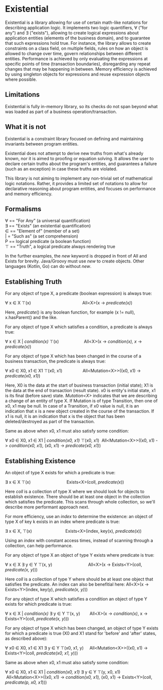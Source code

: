 # Existential

Existential is a library allowing for use of certain math-like notations for describing application logic.
It implements two logic quantifiers, ∀ ("for any") and ∃ ("exists"), allowing to create logical
expressions about application entities (elements of the business domain), and to guarantee that such
expressions hold true. For instance, the library allows to create constraints on a class field,
on multiple fields, rules on how an object is allowed to change over time, govern relationships
between different entities. Performance is achieved by only evaluating the expressions at specific
points of time (transaction boundaries), disregarding any repeat changes that may be happening in between. 
Memory efficiency is achieved by using singleton objects for expressions and reuse expression objects where possible.

## Limitations

Existential is fully in-memory library, so its checks do not span beyond what was loaded as part of
a business operation/transaction.

## What it is not

Existential is a constraint library focused on defining and maintaining invariants between program entities.

Existential does not attempt to derive new truths from what's already known,
nor it is aimed to proofing or equation solving. It allows the user to declare 
certain truths about the program's entities, and guarantees a failure 
(such as an exception) in case these truths are violated.

This library is not aiming to implement any non-trivial set of mathematical logic notations. 
Rather, it provides a limited set of notations to allow for declarative reasoning about program
entities, and focuses on performance and memory efficiency.

## Formalisms

∀ == "For Any" (a universal quantification)  
∃ == "Exists" (an existential quantification)  
∈ == "Element of" (member of a set)  
| = "Such as" (a set comprehension)   
P == logical predicate (a boolean function)  
⊤ == "Truth", a logical predicate always rendering true  

In the further examples, the *new* keyword is dropped in front of All and Exists for brevity.
Java/Groovy must use *new* to create objects. Other languages (Kotlin, Go) can do without *new*. 

## Establishing Truth

For any object of type X, a predicate (boolean expression) is always true:

∀ x ∈ X ⊤(x)                                           All\<X\>(x -> *predicate(x)*)

Here, *predicate*() is any boolean function, for example (x != null), x.hasParent() and the like.

For any object of type X which satisfies a condition, a predicate is always true:

∀ x ∈ X | *condition(x)* ⊤(x)                     All\<X\>(x -> *condition(x), x* -> *predicate(x)*)

For any object of type X which has been changed in the course of a business transaction, the predicate is always true:

∀ x0 ∈ X0, x1 ∈ X1 ⊤(x0, x1)                 All\<Mutation\<X\>\>((x0, x1) -> *predicate(x0, x1)*)

Here, X0 is the data at the start of business transaction (initial state); X1 is the data at the end of transaction (result state).
x0 is entity's initial state, x1 is its final (before save) state.
*Mutation\<X\>* indicates that we are describing a change of an entity of type X. 
If Mutation is of type Transition, then one of x0, x1 may be null. 
In case of a Transition, if x0 value is null, it is an indication that x is a new object created in the course of the transaction. 
If x1 is null, it is an indication that x is the object that has been deleted/destroyed as part of the transaction.

Same as above when x0, x1 must also satisfy some condition:

∀ x0 ∈ X0, x1 ∈ X1 | *condition(x0, x1)* ⊤(x0, x1)  All\<Mutation\<X\>\>((x0, x1) -> *condition(x0, x1),* (x0, x1) -> *predicate(x0, x1)*)

## Establishing Existence

An object of type X exists for which a predicate is true:

∃ x ∈ X ⊤(x)                                              Exists\<X\>(coll, *predicate(x*))

Here *coll* is a collection of type X where we should look for objects to establish existence.
There should be at least one object in the collection which satisfies the predicate.
This scans through whole collection, so we'll describe more performant approach next.

For more efficiency, use an *index* to determine the existence: an object of type X of key k exists in an index where predicate is true:

∃ x ∈ X, ⊤(x)                                              Exists\<X\>(index, key(x), *predicate(x*))

Using an *index* with constant access times, instead of scanning through a collection, can help performance.

For any object of type X an object of type Y exists where predicate is true:

∀ x ∈ X ∃ y ∈ Y ⊤(x, y)                              All\<X\>(x -> Exists\<Y\>(coll, *predicate(x, y*)))

Here *coll* is a collection of type Y where should be at least one object that satisfies the predicate.
An index can also be benefitial here: All\<X\>(x -> Exists\<Y\>(index, key(y), *predicate(x, y)*))

For any object of type X which satisfies a condition an object of type Y exists for which predicate is true:

∀ x ∈ X | *condition(x)* ∃ y ∈ Y ⊤(x, y)         All\<X\>(x -> *condition(x)*, x -> Exists\<Y\>(coll, *predicate(x, y*)))

For any object of type X which has been changed, an object of type Y exists for which a predicate is true
(X0 and X1 stand for 'before' and 'after' states, as described above):

∀ x0 ∈ X0, x1 ∈ X1 ∃ y ∈ Y ⊤(x0, x1, y)      All\<Mutation\<X\>\>((x0, x1) -> Exists\<Y\>(coll, *predicate(x0, x1, y*)))

Same as above when x0, x1 must also satisfy some condition:

∀ x0 ∈ X0, x1 ∈ X1 | *condition(x0, x1)* ∃ y ∈ Y ⊤(y, x0, x1)   All\<Mutation\<X\>\>((x0, x1) -> *condition(x0, x1),* (x0, x1) -> Exists\<Y\>(coll, *predicate(p, x0, x1*)))